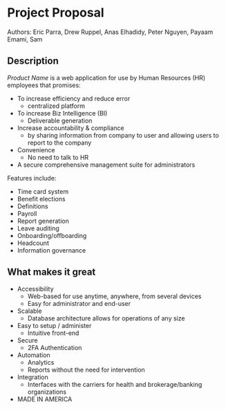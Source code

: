 # Project Proposal
Authors: Eric Parra, Drew Ruppel, Anas Elhadidy, Peter Nguyen, Payaam Emami, Sam

## Description
_Product Name_ is a web application for use by Human Resources (HR) employees that promises:
  - To increase efficiency and reduce error
    - centralized platform
  - To increase Biz Intelligence (BI)
    - Deliverable generation
  - Increase accountability & compliance
    - by sharing information from company to user and allowing users to report to the company
  - Convenience
    - No need to talk to HR
  - A secure comprehensive management suite for administrators

Features include:
- Time card system
- Benefit elections
- Definitions
- Payroll
- Report generation
- Leave auditing
- Onboarding/offboarding
- Headcount
- Information governance

## What makes it great
- Accessibility
  - Web-based for use anytime, anywhere, from several devices
  - Easy for administrator and end-user
- Scalable
  - Database architecture allows for operations of any size
- Easy to setup / administer
  - Intuitive front-end
- Secure
  - 2FA Authentication
- Automation
  - Analytics
  - Reports without the need for intervention
- Integration
  - Interfaces with the carriers for health and brokerage/banking organizations
- MADE IN AMERICA
